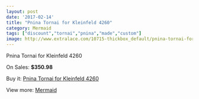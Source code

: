 ```yaml
---
layout: post
date: '2017-02-14'
title: "Pnina Tornai for Kleinfeld 4260"
category: Mermaid
tags: ["discount","tornai","pnina","made","custom"]
image: http://www.extralace.com/10715-thickbox_default/pnina-tornai-for-kleinfeld-4260.jpg
---
```

Pnina Tornai for Kleinfeld 4260

On Sales: **$350.98**
<a href="https://www.extralace.com/mermaid/5049-pnina-tornai-for-kleinfeld-4260.html"><amp-img layout="responsive" width="600" height="600" src="//www.extralace.com/10715-thickbox_default/pnina-tornai-for-kleinfeld-4260.jpg" alt="Pnina Tornai for Kleinfeld 4260 0" /></a>

Buy it: [Pnina Tornai for Kleinfeld 4260](https://www.extralace.com/mermaid/5049-pnina-tornai-for-kleinfeld-4260.html "Pnina Tornai for Kleinfeld 4260")

View more: [Mermaid](https://www.extralace.com/5-mermaid "Mermaid")
